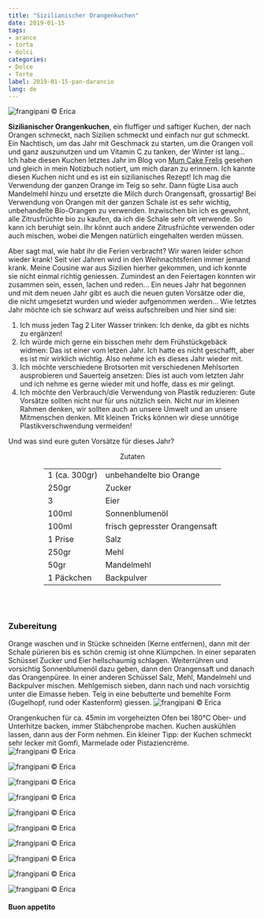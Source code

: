 ```yaml
---
title: "Sizilianischer Orangenkuchen"
date: 2019-01-15
tags:
- arance
- torta
- dolci
categories:
- Dolce
- Torte
label: 2019-01-15-pan-darancio
lang: de
---
```

![](../2019-01-15-pan-darancio/header.jpg "frangipani © Erica")

**Sizilianischer Orangenkuchen**, ein fluffiger und saftiger Kuchen, der nach Orangen schmeckt, nach Sizilien schmeckt und einfach nur gut schmeckt. Ein Nachtisch, um das Jahr mit Geschmack zu starten, um die Orangen voll und ganz auszunutzen und um Vitamin C zu tanken, der Winter ist lang... Ich habe diesen Kuchen letztes Jahr im Blog von <a href="https://www.mumcakefrelis.it/2018/03/pan-darancio-ricetta-siciliana.html" target="_blank">Mum Cake Frelis</a> gesehen und gleich in mein Notizbuch notiert, um mich daran zu erinnern. Ich kannte diesen Kuchen nicht und es ist ein sizilianisches Rezept! Ich mag die Verwendung der ganzen Orange im Teig so sehr. Dann fügte Lisa auch Mandelmehl hinzu und ersetzte die Milch durch Orangensaft, grossartig! Bei Verwendung von Orangen mit der ganzen Schale ist es sehr wichtig, unbehandelte Bio-Orangen zu verwenden. Inzwischen bin ich es gewohnt, alle Zitrusfrüchte bio zu kaufen, da ich die Schale sehr oft verwende. So kann ich beruhigt sein. Ihr könnt auch andere Zitrusfrüchte verwenden oder auch mischen, wobei die Mengen natürlich eingehalten werden müssen.

Aber sagt mal, wie habt ihr die Ferien verbracht? Wir waren leider schon wieder krank! Seit vier Jahren wird in den Weihnachtsferien immer jemand krank. Meine Cousine war aus Sizilien hierher gekommen, und ich konnte sie nicht einmal richtig geniessen. Zumindest an den Feiertagen konnten wir zusammen sein, essen, lachen und reden... Ein neues Jahr hat begonnen und mit dem neuen Jahr gibt es auch die neuen guten Vorsätze oder die, die nicht umgesetzt wurden und wieder aufgenommen werden... Wie letztes Jahr möchte ich sie schwarz auf weiss aufschreiben und hier sind sie:

1. Ich muss jeden Tag 2 Liter Wasser trinken: Ich denke, da gibt es nichts zu ergänzen!
2. Ich würde mich gerne ein bisschen mehr dem Frühstückgebäck widmen: Das ist einer vom letzen Jahr. Ich hatte es nicht geschafft, aber es ist mir wirklich wichtig. Also nehme ich es dieses Jahr wieder mit.
3. Ich möchte verschiedene Brotsorten mit verschiedenen Mehlsorten ausprobieren und Sauerteig ansetzen: Dies ist auch vom letzten Jahr und ich nehme es gerne wieder mit und hoffe, dass es mir gelingt.
4. Ich möchte den Verbrauch/die Verwendung von Plastik reduzieren: Gute Vorsätze sollten nicht nur für uns nützlich sein. Nicht nur im kleinen Rahmen denken, wir sollten auch an unsere Umwelt und an unsere Mitmenschen denken. Mit kleinen Tricks können wir diese unnötige Plastikverschwendung vermeiden!

Und was sind eure guten Vorsätze für dieses Jahr?

<div id="wrapper" style="text-align: center">
  <div id="yourdiv" style="display: inline-block;">
    <div class="ingredients" itemscope itemtype="http://schema.org/Recipe">
      <span itemprop="name" style="display:none;">Sizilianischer Orangenkuchen</span>
      <span itemprop="recipeCategory" style="display:none;">Süsses</span>
      <img itemprop="image" style="display:none;" class="ignore-gallery-item" src="../2019-01-15-pan-darancio/header.jpeg"/>
      <span itemprop="author" style="display:none;">Erica Raiano</span>
      <span itemprop="description" style="display:none;">Sizilianischer Orangenkuchen, ein fluffiger und saftiger Kuchen, der nach Orangen schmeckt, nach Sizilien schmeckt und einfach nur gut schmeckt.</span>
      <div class="ingredients-title">Zutaten</div>
      <table>
        <tbody>
          </tr>
          <tr itemprop="recipeIngredient">
            <td>1 (ca. 300gr)</td>
            <td>unbehandelte bio Orange</td>
          </tr>
          <tr itemprop="recipeIngredient">
            <td>250gr</td>
            <td>Zucker</td>
          </tr>
          <tr itemprop="recipeIngredient">
            <td>3</td>
            <td>Eier</td>
          </tr>
          <tr itemprop="recipeIngredient">
            <td>100ml</td>
            <td>Sonnenblumenöl</td>
          </tr>
          <tr itemprop="recipeIngredient">
            <td>100ml</td>
            <td>frisch gepresster Orangensaft</td>
          </tr>
          <tr itemprop="recipeIngredient">
            <td>1 Prise</td>
            <td>Salz</td>
           </tr>
          <tr itemprop="recipeIngredient">
            <td>250gr</td>
            <td>Mehl</td>
          </tr>
          <tr itemprop="recipeIngredient">
            <td>50gr</td>
            <td>Mandelmehl</td>
          </tr>
          <tr itemprop="recipeIngredient">
            <td>1 Päckchen</td>
            <td>Backpulver</td>
          </tr>
        </tbody>
      </table>
      <br></br>
    </div>
  </div>
</div>


<h3>
  <font color="grey">
    <i class="fa-solid fa-gears"></i>
  </font> Zubereitung
</h3>

Orange waschen und in Stücke schneiden (Kerne entfernen), dann mit der Schale pürieren bis es schön cremig ist ohne Klümpchen. In einer separaten Schüssel Zucker und Eier hellschaumig schlagen. Weiterrühren und vorsichtig Sonnenblumenöl dazu geben, dann den Orangensaft und danach das Orangenpüree. In einer anderen Schüssel Salz, Mehl, Mandelmehl und Backpulver mischen. Mehlgemisch sieben, dann nach und nach vorsichtig unter die Eimasse heben. Teig in eine bebutterte und bemehlte Form (Gugelhopf, rund oder Kastenform) giessen.
![](../2019-01-15-pan-darancio/teglia.jpg "frangipani © Erica")

Orangenkuchen für ca. 45min im vorgeheizten Ofen bei 180°C Ober- und Unterhitze backen, immer Stäbchenprobe machen. Kuchen auskühlen lassen, dann aus der Form nehmen. Ein kleiner Tipp: der Kuchen schmeckt sehr lecker mit Gomfi, Marmelade oder Pistaziencrème.
![](../2019-01-15-pan-darancio/risultato1.jpg "frangipani © Erica")

![](../2019-01-15-pan-darancio/risultato2.jpg "frangipani © Erica")

![](../2019-01-15-pan-darancio/risultato3.jpg "frangipani © Erica")

![](../2019-01-15-pan-darancio/risultato4.jpg "frangipani © Erica")

![](../2019-01-15-pan-darancio/risultato5.jpg "frangipani © Erica")

![](../2019-01-15-pan-darancio/risultato6.jpg "frangipani © Erica")

![](../2019-01-15-pan-darancio/risultato7.jpg "frangipani © Erica")

![](../2019-01-15-pan-darancio/risultato8.jpg "frangipani © Erica")

![](../2019-01-15-pan-darancio/risultato9.jpg "frangipani © Erica")

![](../2019-01-15-pan-darancio/risultato10.jpg "frangipani © Erica")

<h4>Buon appetito
  <font color="red">
    <i class="fa-regular fa-face-smile"></i>
  </font>
</h4>
